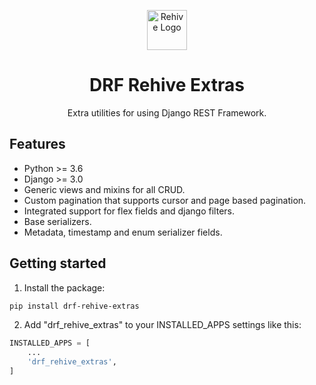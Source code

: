 <p align="center">
  <img width="64" src="https://avatars2.githubusercontent.com/u/22204821?s=200&v=4" alt="Rehive Logo">
  <h1 align="center">DRF Rehive Extras</h1>
  <p align="center">Extra utilities for using Django REST Framework.</p>
</p>

## Features

- Python >= 3.6
- Django >= 3.0
- Generic views and mixins for all CRUD.
- Custom pagination that supports cursor and page based pagination.
- Integrated support for flex fields and django filters.
- Base serializers.
- Metadata, timestamp and enum serializer fields.


## Getting started

1. Install the package:

```sh
pip install drf-rehive-extras
```

2. Add "drf_rehive_extras" to your INSTALLED_APPS settings like this:

```python
INSTALLED_APPS = [
    ...
    'drf_rehive_extras',
]
```

